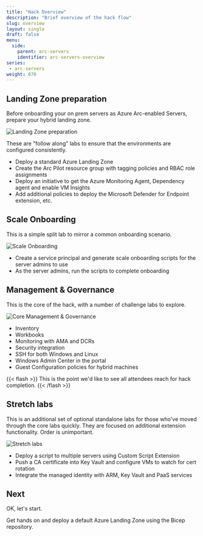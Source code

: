 ```yaml
---
title: "Hack Overview"
description: "Brief overview of the hack flow"
slug: overview
layout: single
draft: false
menu:
  side:
    parent: arc-servers
    identifier: arc-servers-overview
series:
 - arc-servers
weight: 070
---
```


## Landing Zone preparation

Before onboarding your on prem servers as Azure Arc-enabled Servers, prepare your hybrid landing zone.

![Landing Zone preparation](/arc/servers/images/overview_prep.png)

These are "follow along" labs to ensure that the environments are configured consistently.

* Deploy a standard Azure Landing Zone
* Create the Arc Pilot resource group with tagging policies and RBAC role assignments
* Deploy an initiative to get the Azure Monitoring Agent, Dependency agent and enable VM Insights
* Add additional policies to deploy the Microsoft Defender for Endpoint extension, etc.

## Scale Onboarding

This is a simple split lab to mirror a common onboarding scenario.

![Scale Onboarding](/arc/servers/images/overview_onboard.png)

* Create a service principal and generate scale onboarding scripts for the server admins to use
* As the server admins, run the scripts to complete onboarding

## Management & Governance

This is the core of the hack, with a number of challenge labs to explore.

![Core Management & Governance](/arc/servers/images/overview_core.png)

* Inventory
* Workbooks
* Monitoring with AMA and DCRs
* Security integration
* SSH for both Windows and Linux
* Windows Admin Center in the portal
* Guest Configuration policies for hybrid machines

{{< flash >}}
This is the point we'd like to see all attendees reach for hack completion.
{{< /flash >}}

## Stretch labs

This is an additional set of optional standalone labs for those who've moved through the core labs quickly. They are focused on additional extension functionality. Order is unimportant.

![Stretch labs](/arc/servers/images/overview_stretch.png)

* Deploy a script to multiple servers using Custom Script Extension
* Push a CA certificate into Key Vault and configure VMs to watch for cert rotation
* Integrate the managed identity with ARM, Key Vault and PaaS services

## Next

OK, let's start.

Get hands on and deploy a default Azure Landing Zone using the Bicep repository.

